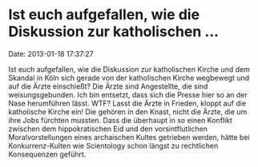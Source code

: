 Ist euch aufgefallen, wie die Diskussion zur katholischen \...
==============================================================

Date: 2013-01-18 17:37:27

Ist euch aufgefallen, wie die Diskussion zur katholischen Kirche und dem
Skandal in Köln sich gerade von der katholischen Kirche wegbewegt und
auf die Ärzte einschießt? Die Ärzte sind Angestellte, die sind
weisungsgebunden. Ich bin entsetzt, dass sich die Presse hier so an der
Nase herumführen lässt. WTF? Lasst die Ärzte in Frieden, kloppt auf die
katholische Kirche ein! Die gehören in den Knast, nicht die Ärzte, die
um ihre Jobs fürchten mussten. Dass die überhaupt in so einen Konflikt
zwischen dem hippokratischen Eid und den vorsintflutlichen
Moralvorstellungen eines archaischen Kultes getrieben werden, hätte bei
Konkurrenz-Kulten wie Scientology schon längst zu rechtlichen
Konsequenzen geführt.
